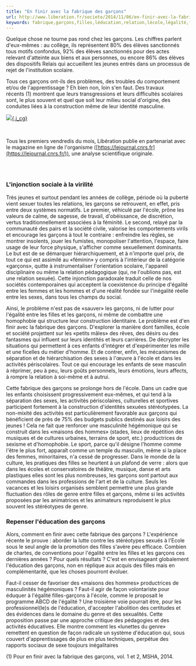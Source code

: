 ```yaml
---
title: "En finir avec la fabrique des garçons"
url: http://www.liberation.fr/societe/2014/11/06/en-finir-avec-la-fabrique-des-garcons_1137816
keywords: fabrique,garçons,filles,léducation,relation,lécole,légalité,finir,élèves,activités,sexes
---
```

Quelque chose ne tourne pas rond chez les garçons. Les chiffres parlent d'eux-mêmes : au collège, ils représentent 80% des élèves sanctionnés tous motifs confondus, 92% des élèves sanctionnés pour des actes relevant d'atteinte aux biens et aux personnes, ou encore 86% des élèves des dispositifs Relais qui accueillent les jeunes entrés dans un processus de rejet de l'institution scolaire.

Tous ces garçons ont-ils des problèmes, des troubles du comportement et/ou de l'apprentissage ? Eh bien non, loin s'en faut. Des travaux récents (1) montrent que leurs transgressions et leurs difficultés scolaires sont, le plus souvent et quel que soit leur milieu social d'origine, des conduites liées à la construction même de leur identité masculine.

[![](https://medias.liberation.fr/photo/682316-logo-cnrs-png.png?modified_at=1412351009&ratio_x=01&ratio_y=01&width=140){.i_cg}](https://lejournal.cnrs.fr/)

 

Tous les premiers vendredis du mois, Libération publie en partenariat avec le magazine en ligne de l'organisme ([https://lejournal.cnrs.fr](https://lejournal.cnrs.fr/)), une analyse scientifique originale.

###  

### L\'injonction sociale à la virilité

Très jeunes et surtout pendant les années de collège, période où la puberté vient sexuer toutes les relations, les garçons se retrouvent, en effet, pris entre deux systèmes normatifs. Le premier, véhiculé par l'école, prône les valeurs de calme, de sagesse, de travail, d'obéissance, de discrétion, vertus traditionnellement associées à la féminité. Le second, relayé par la communauté des pairs et la société civile, valorise les comportements virils et encourage les garçons à tout le contraire : enfreindre les règles, se montrer insolents, jouer les fumistes, monopoliser l'attention, l'espace, faire usage de leur force physique, s'afficher comme sexuellement dominants. Le but est de se démarquer hiérarchiquement, et à n'importe quel prix, de tout ce qui est assimilé au «féminin» y compris à l'intérieur de la catégorie «garçons», quitte à instrumentaliser l'orientation scolaire, l'appareil disciplinaire ou même la relation pédagogique (qui, ne l'oublions pas, est une relation sexuée). Cette injonction paradoxale traduit celle de nos sociétés contemporaines qui acceptent la coexistence du principe d'égalité entre les femmes et les hommes et d'une réalité fondée sur l'inégalité réelle entre les sexes, dans tous les champs du social.

Ainsi, le problème n'est pas de «sauver» les garçons, ni de lutter pour l'égalité entre les filles et les garçons, ni même de combattre une homophobie qui structure leur construction identitaire. Le problème est d'en finir avec la fabrique des garçons. D'explorer la manière dont familles, école et société projettent sur les «petits mâles» des rêves, des désirs ou des fantasmes qui influent sur leurs identités et leurs carrières. De décrypter les situations qui permettent à ces enfants d'intégrer et d'expérimenter les mille et une ficelles du métier d'homme. Et de contrer, enfin, les mécanismes de séparation et de hiérarchisation des sexes à l'œuvre à l'école et dans les activités périscolaires. Tout ce qui encourage les enfants de sexe masculin à réprimer, peu à peu, leurs goûts personnels, leurs émotions, leurs affects, à rompre la relation à soi-même et à autrui.

Cette fabrique des garçons se prolonge hors de l'école. Dans un cadre que les enfants choisissent progressivement eux-mêmes, et qui tend à la séparation des sexes, les activités périscolaires, culturelles et sportives participent fortement à la construction d'identités sexuées stéréotypées. La non-mixité des activités est particulièrement favorable aux garçons qui bénéficient de près de 75% des budgets publics destinés aux loisirs des jeunes ! Cela ne fait que renforcer une masculinité hégémonique qui se construit dans les «maisons des hommes» (stades, lieux de répétition des musiques et de cultures urbaines, terrains de sport, etc.) productrices de sexisme et d'homophobie. Le sport, parce qu'il désigne l'homme comme l'être le plus fort, apparaît comme un temple du masculin, même si la place des femmes, minoritaires, n'a cessé de progresser. Dans le monde de la culture, les pratiques des filles se heurtent à un plafond de verre : alors que dans les écoles et conservatoires de théâtre, musique, danse et arts plastiques elles sont les plus nombreuses, les garçons sont partout aux commandes dans les professions de l'art et de la culture. Seuls les vacances et les loisirs organisés semblent permettre une plus grande fluctuation des rôles de genre entre filles et garçons, même si les activités proposées par les animatrices et les animateurs reproduisent le plus souvent les stéréotypes de genre.

### Repenser l\'éducation des garçons

Alors, comment en finir avec cette fabrique des garçons ? L'expérience récente le prouve : aborder la lutte contre les stéréotypes sexués à l'Ecole sous le seul angle de la promotion des filles s'avère peu efficace. Combien de chartes, de conventions pour l'égalité entre les filles et les garçons ces dernières années ? Pour quels résultats ? C'est en envisageant globalement l'éducation des garçons, non en réplique aux acquis des filles mais en complémentarité, que les choses pourront évoluer.

Faut-il cesser de favoriser des «maisons des hommes» productrices de masculinités hégémoniques ? Faut-il agir de façon volontariste pour éduquer à l'égalité filles-garçons à l'école, comme le proposait le programme ABCD de l'égalité ? Une troisième voie pourrait être, pour les professionnel(le)s de l'éducation, d'accepter l'abolition des certitudes et des évidences dans le domaine du genre et des sexualités. Cette proposition passe par une approche critique des pédagogies et des activités éducatives. Elle montre comment les «lunettes du genre» remettent en question de façon radicale un système d'éducation qui, sous couvert d'apprentissages de plus en plus techniques, perpétue des rapports sociaux de sexe toujours inégalitaires

\(1) Pour en finir avec la fabrique des garçons, vol. 1 et 2, MSHA, 2014.

 
